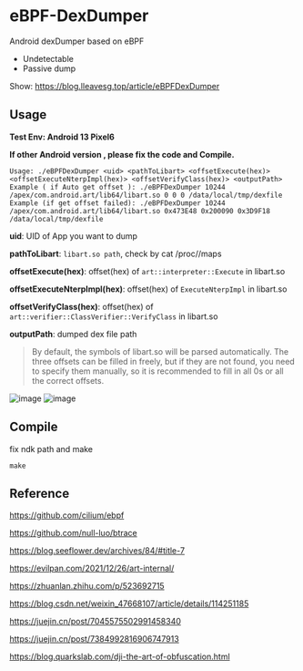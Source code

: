 # eBPF-DexDumper
Android dexDumper based on eBPF

* Undetectable
* Passive dump

Show: https://blog.lleavesg.top/article/eBPFDexDumper

## Usage

**Test Env: Android 13 Pixel6**

**If other Android version , please fix the code and Compile.**

```
Usage: ./eBPFDexDumper <uid> <pathToLibart> <offsetExecute(hex)> <offsetExecuteNterpImpl(hex)> <offsetVerifyClass(hex)> <outputPath>
Example ( if Auto get offset ): ./eBPFDexDumper 10244 /apex/com.android.art/lib64/libart.so 0 0 0 /data/local/tmp/dexfile
Example (if get offset failed): ./eBPFDexDumper 10244 /apex/com.android.art/lib64/libart.so 0x473E48 0x200090 0x3D9F18 /data/local/tmp/dexfile
```
**uid**: UID of App you want to dump

**pathToLibart**: `libart.so path`, check by cat /proc/<pid>/maps

**offsetExecute(hex)**: offset(hex) of `art::interpreter::Execute` in libart.so

**offsetExecuteNterpImpl(hex)**: offset(hex) of `ExecuteNterpImpl` in libart.so

**offsetVerifyClass(hex)**: offset(hex) of `art::verifier::ClassVerifier::VerifyClass` in libart.so

**outputPath**: dumped dex file path

>By default, the symbols of libart.so will be parsed automatically.
The three offsets can be filled in freely, but if they are not found, you need to specify them manually, so it is recommended to fill in all 0s or all the correct offsets.

![image](https://github.com/user-attachments/assets/43e9d9ac-c56c-4dd7-9349-8d4fed1b6207)
![image](https://github.com/user-attachments/assets/565d1761-baa2-42cc-99c6-47eae703fee1)


## Compile
fix ndk path and make

```
make
```

## Reference
https://github.com/cilium/ebpf

https://github.com/null-luo/btrace

https://blog.seeflower.dev/archives/84/#title-7

https://evilpan.com/2021/12/26/art-internal/

https://zhuanlan.zhihu.com/p/523692715

https://blog.csdn.net/weixin_47668107/article/details/114251185

https://juejin.cn/post/7045575502991458340

https://juejin.cn/post/7384992816906747913

https://blog.quarkslab.com/dji-the-art-of-obfuscation.html
